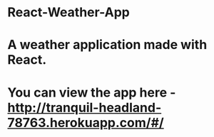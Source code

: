 
# React-Weather-App
# A weather application made with React. 
# You can view the app here - http://tranquil-headland-78763.herokuapp.com/#/

